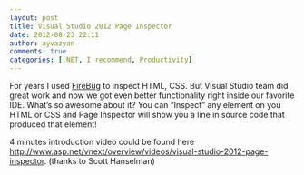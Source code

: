 ```yaml
---
layout: post
title: Visual Studio 2012 Page Inspector
date: 2012-08-23 22:11
author: ayvazyan
comments: true
categories: [.NET, I recommend, Productivity]
---
```

<p>For years I used <a href="http://getfirebug.com/">FireBug</a> to inspect HTML, CSS. But Visual Studio team did great work and now we got even better functionality right inside our favorite IDE. What’s so awesome about it? You can “Inspect” any element on you HTML or CSS and Page Inspector will show you a line in source code that produced that element!</p>  <p>4 minutes introduction video could be found here <a href="http://www.asp.net/vnext/overview/videos/visual-studio-2012-page-inspector">http://www.asp.net/vnext/overview/videos/visual-studio-2012-page-inspector</a>. (thanks to Scott Hanselman)</p>
